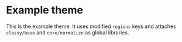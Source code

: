 # Example theme

This is the example theme. It uses modified `regions` keys and attaches `classy/base` and `core/normalize` as global libraries.
